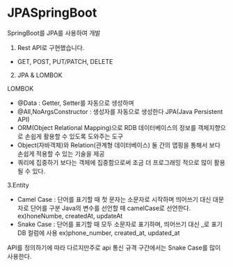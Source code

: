 # JPASpringBoot

SpringBoot를 JPA를 사용하여 개발



1. Rest API로 구현했습니다.

 - GET, POST, PUT/PATCH, DELETE
 
2. JPA & LOMBOK

LOMBOK
 - @Data : Getter, Setter를 자동으로 생성하며
 - @All,NoArgsConstructor : 생성자를 자동으로 생성한다
JPA(Java Persistent API)
 - ORM(Object Relational Mapping)으로 RDB 데이터베이스의 정보를 객체지향으로 손쉽게 활용할 수 있도록 도와주는 도구
 - Object(자바객체)와 Relation(관계형 데이터베이스) 둘 간의 맵핑을 통해서 보다 손쉽게 적용할 수 있는 기술을 제공
 - 쿼리에 집중하기 보다는 객체에 집중함으로써 조금 더 프로그래밍 적으로 많이 활용될 수 있다.
 
3.Entity

 - Camel Case : 단어를 표기할 때 첫 문자는 소문자로 시작하며 띄어쓰기 대신 대문자로 단어를 구분 
                Java의 변수를 선언할 때 camelCase로 선언한다.
                ex)honeNumbe, createdAt, updateAt
 - Snake Case : 단어를 표기할 때 모두 소문자로 표기하며, 띄어쓰기 대신 _로 표기
                DB 컬럼에 사용
                ex)phone_number, created_at, updated_at
                               
API를 정의하기에 따라 다르지만주로 api 통신 규격 구간에서는 Snake Case를 많이 사용한다.
